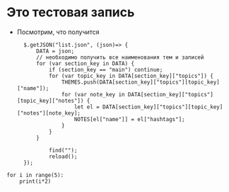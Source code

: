 # Это тестовая запись

* Посмотрим, что получится

		$.getJSON("list.json", (json)=> {
			DATA = json;
			// необходимо получить все наименования тем и записей
			for (var section_key in DATA) {
				if (section_key == "main") continue;
				for (var topic_key in DATA[section_key]["topics"]) {
					THEMES.push(DATA[section_key]["topics"][topic_key]["name"]);
					for (var note_key in DATA[section_key]["topics"][topic_key]["notes"]) {
						let el = DATA[section_key]["topics"][topic_key]["notes"][note_key];
						NOTES[el["name"]] = el["hashtags"];
					}
				}
			}
			
				find("");
				reload();
		});	

```
for i in range(5):
	print(i*2)
```
